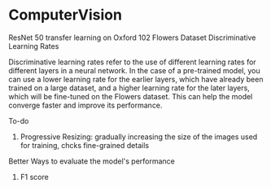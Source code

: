 # ComputerVision
ResNet 50 transfer learning on Oxford 102 Flowers Dataset 
Discriminative Learning Rates 

Discriminative learning rates refer to the use of different learning rates for different layers in a neural network. In the case of a pre-trained model, you can use a lower learning rate for the earlier layers, which have already been trained on a large dataset, and a higher learning rate for the later layers, which will be fine-tuned on the Flowers dataset. This can help the model converge faster and improve its performance.

To-do
1) Progressive Resizing: gradually increasing the size of the images used for training, chcks fine-grained details

Better Ways to evaluate the model's performance
1) F1 score 
